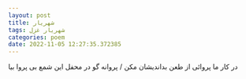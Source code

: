 ```yaml
---
layout: post
title: شهریار
tags: شهریار غزل
categories: poem
date: 2022-11-05 12:27:35.372385
---
```


در کار ما پروائی از طعن بداندیشان مکن / پروانه گو در محفل این شمع بی پروا بیا